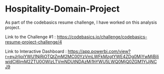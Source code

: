 # Hospitality-Domain-Project
As part of the codebasics resume challenge, I have worked on this analysis project.

Link to the Challenge #1 :  https://codebasics.io/challenge/codebasics-resume-project-challenge/4

Link to Interactive Dashboard : https://app.powerbi.com/view?r=eyJrIjoiYWU1NjRiOTQtZmM2MC00YzVmLWFkMzgtYWE4ZDg0MjYwMjBiIiwidCI6ImM2ZTU0OWIzLTVmNDUtNDAzMi1hYWU5LWQ0MjQ0ZGM1YjJjNCJ9
